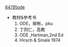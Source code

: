 [647的ode](https://www.bilibili.com/video/BV1mT411M7yj/?spm_id_from=333.1007.top_right_bar_window_history.content.click&vd_source=200de2063d50f5bf2560cfd0c5dd0c61)

* 教材&参考书
   1. ODE，柳彬，pku
   2. 丁同仁，高教
   3. ODE ,Hartman,2nd Ed 
   4. Hirsch & Smale 1974   